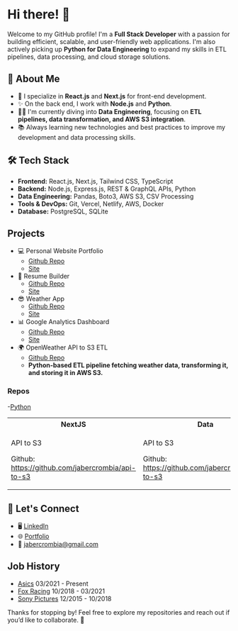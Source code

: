 # Hi there! 👋

Welcome to my GitHub profile! I'm a **Full Stack Developer** with a passion for building efficient, scalable, and user-friendly web applications. I'm also actively picking up **Python for Data Engineering** to expand my skills in ETL pipelines, data processing, and cloud storage solutions.

## 🚀 About Me

- 💯 I specialize in **React.js** and **Next.js** for front-end development.
- ✨ On the back end, I work with **Node.js** and **Python**.
- 👩‍💻 I'm currently diving into **Data Engineering**, focusing on **ETL pipelines, data transformation, and AWS S3 integration**.
- 📚 Always learning new technologies and best practices to improve my development and data processing skills.

## 🛠️ Tech Stack

- **Frontend:** React.js, Next.js, Tailwind CSS, TypeScript
- **Backend:** Node.js, Express.js, REST & GraphQL APIs, Python
- **Data Engineering:** Pandas, Boto3, AWS S3, CSV Processing
- **Tools & DevOps:** Git, Vercel, Netlify, AWS, Docker
- **Database:** PostgreSQL, SQLite

## Projects

- 💻 Personal Website Portfolio
  - [Github Repo](https://github.com/jabercrombia/jabercrombia-app)
  - [Site](https://www.jabercrombia.com?utm_source=github&utm_medium=github&utm_campaign=gitub-profile)
- 📄 Resume Builder
  - [Github Repo](https://github.com/jabercrombia/resume-builder)
  - [Site](https://resume-app-flame.vercel.app/?utm_source=github&utm_medium=internet&utm_campaign=github&utm_id=mywebsite)
- 😎 Weather App
  - [Github Repo](https://github.com/jabercrombia/weather-nextjs)
  - [Site](https://weather-nextjs-zeta.vercel.app/?utm_source=github&utm_medium=internet&utm_campaign=github&utm_id=mywebsite)
- 📊 Google Analytics Dashboard
  - [Github Repo](https://github.com/jabercrombia/google-dashboard-api)
  - [Site](https://google-dashboard-api.vercel.app/?utm_source=github&utm_medium=internet&utm_campaign=github)
- 🌍 OpenWeather API to S3 ETL
  - [Github Repo](https://github.com/jabercrombia/api-to-s3)
  - **Python-based ETL pipeline fetching weather data, transforming it, and storing it in AWS S3.**
### Repos

-<a href="https://github.com/jabercrombia/api-to-s3" style="underline:none">Python</a>
<table style="width:100%">
    <tr>
        <th style="width:33%">
        NextJS
        </th>
        <th style="width:33%">
        Data
        </th>
        <th style="width:33%">
        <a href="https://github.com/jabercrombia/api-to-s3" style="text-decoration:none">Python</a>
        </th>
    </tr>
    <tr>
        <td>
            <p>API to S3<p>
            <p>Github: <a href="https://github.com/jabercrombia/api-to-s3">https://github.com/jabercrombia/api-to-s3</a></p>
        </td>
        <td>
            <p>API to S3<p>
            <p>Github: <a href="https://github.com/jabercrombia/api-to-s3">https://github.com/jabercrombia/api-to-s3</a></p>
        </td>
        <td>
        <a href="https://github.com/jabercrombia?tab=repositories&q=python&type=&language=&sort=" style="color:#fff">API to S3</a>
        </td>
    <tr>
</table>

## 👫 Let's Connect

- 🖥 [LinkedIn](https://www.linkedin.com/in/justin-abercrombia/)
- 🌐 [Portfolio](https://www.jabercrombia.com?utm_source=github&utm_medium=github&utm_campaign=gitub-profile)
- 📧 [jabercrombia@gmail.com](mailto:jabercrombia@gmail.com)

## Job History

- [Asics](http://www.asics.com) 03/2021 - Present
- [Fox Racing](http://www.foxracing.com) 10/2018 - 03/2021
- [Sony Pictures](http://www.sonypictures.com) 12/2015 - 10/2018

Thanks for stopping by! Feel free to explore my repositories and reach out if you’d like to collaborate. 🚀
